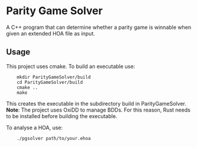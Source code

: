 # Parity Game Solver

A C++ program that can determine whether a parity game is winnable when given an extended HOA file as input.

## Usage
This project uses cmake. To build an executable use:
```
    mkdir ParityGameSolver/build
    cd ParityGameSolver/build
    cmake ..
    make
```

This creates the executable in the subdirectory build in ParityGameSolver.  
**Note**: The project uses OxiDD to manage BDDs. For this reason, Rust needs to be installed before building the executable.  

To analyse a HOA, use:
```
    ./pgsolver path/to/your.ehoa
```